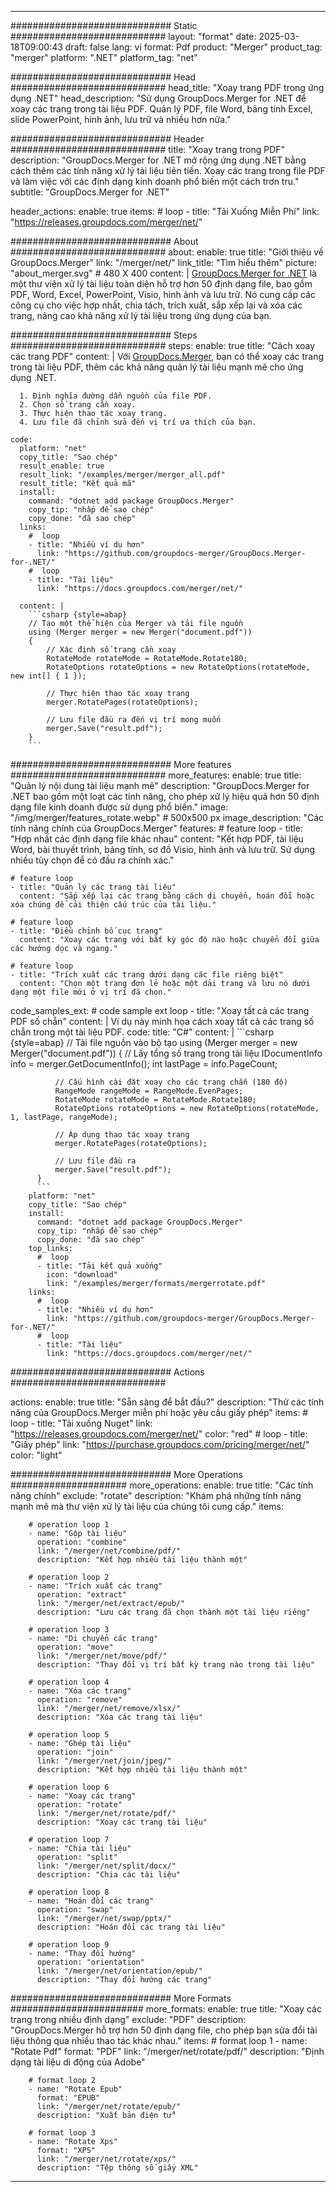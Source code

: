 
---
############################# Static ############################
layout: "format"
date:  2025-03-18T09:00:43
draft: false
lang: vi
format: Pdf
product: "Merger"
product_tag: "merger"
platform: ".NET"
platform_tag: "net"

############################# Head ############################
head_title: "Xoay trang PDF trong ứng dụng .NET"
head_description: "Sử dụng GroupDocs.Merger for .NET để xoay các trang trong tài liệu PDF. Quản lý PDF, file Word, bảng tính Excel, slide PowerPoint, hình ảnh, lưu trữ và nhiều hơn nữa."

############################# Header ############################
title: "Xoay trang trong PDF" 
description: "GroupDocs.Merger for .NET mở rộng ứng dụng .NET bằng cách thêm các tính năng xử lý tài liệu tiên tiến. Xoay các trang trong file PDF và làm việc với các định dạng kinh doanh phổ biến một cách trơn tru."
subtitle: "GroupDocs.Merger for .NET" 

header_actions:
  enable: true
  items:
    #  loop
    - title: "Tải Xuống Miễn Phí"
      link: "https://releases.groupdocs.com/merger/net/"
      
############################# About ############################
about:
    enable: true
    title: "Giới thiệu về GroupDocs.Merger"
    link: "/merger/net/"
    link_title: "Tìm hiểu thêm"
    picture: "about_merger.svg" # 480 X 400
    content: |
       [GroupDocs.Merger for .NET](/merger/net/) là một thư viện xử lý tài liệu toàn diện hỗ trợ hơn 50 định dạng file, bao gồm PDF, Word, Excel, PowerPoint, Visio, hình ảnh và lưu trữ. Nó cung cấp các công cụ cho việc hợp nhất, chia tách, trích xuất, sắp xếp lại và xóa các trang, nâng cao khả năng xử lý tài liệu trong ứng dụng của bạn.

############################# Steps ############################
steps:
    enable: true
    title: "Cách xoay các trang PDF"
    content: |
      Với [GroupDocs.Merger](/merger/net/), bạn có thể xoay các trang trong tài liệu PDF, thêm các khả năng quản lý tài liệu mạnh mẽ cho ứng dụng .NET.
      
      1. Định nghĩa đường dẫn nguồn của file PDF.
      2. Chọn số trang cần xoay.
      3. Thực hiện thao tác xoay trang.
      4. Lưu file đã chỉnh sửa đến vị trí ưa thích của bạn.
   
    code:
      platform: "net"
      copy_title: "Sao chép"
      result_enable: true
      result_link: "/examples/merger/merger_all.pdf"
      result_title: "Kết quả mã"
      install:
        command: "dotnet add package GroupDocs.Merger"
        copy_tip: "nhấp để sao chép"
        copy_done: "đã sao chép"
      links:
        #  loop
        - title: "Nhiều ví dụ hơn"
          link: "https://github.com/groupdocs-merger/GroupDocs.Merger-for-.NET/"
        #  loop
        - title: "Tài liệu"
          link: "https://docs.groupdocs.com/merger/net/"
          
      content: |
        ```csharp {style=abap}
        // Tạo một thể hiện của Merger và tải file nguồn
        using (Merger merger = new Merger("document.pdf"))
        {
            // Xác định số trang cần xoay
            RotateMode rotateMode = RotateMode.Rotate180;
            RotateOptions rotateOptions = new RotateOptions(rotateMode, new int[] { 1 });

            // Thực hiện thao tác xoay trang
            merger.RotatePages(rotateOptions);

            // Lưu file đầu ra đến vị trí mong muốn
            merger.Save("result.pdf");
        }
        ```            

############################# More features ############################
more_features:
  enable: true
  title: "Quản lý nội dung tài liệu mạnh mẽ"
  description: "GroupDocs.Merger for .NET bao gồm một loạt các tính năng, cho phép xử lý hiệu quả hơn 50 định dạng file kinh doanh được sử dụng phổ biến."
  image: "/img/merger/features_rotate.webp" # 500x500 px
  image_description: "Các tính năng chính của GroupDocs.Merger"
  features:
    # feature loop
    - title: "Hợp nhất các định dạng file khác nhau"
      content: "Kết hợp PDF, tài liệu Word, bài thuyết trình, bảng tính, sơ đồ Visio, hình ảnh và lưu trữ. Sử dụng nhiều tùy chọn để có đầu ra chính xác."

    # feature loop
    - title: "Quản lý các trang tài liệu"
      content: "Sắp xếp lại các trang bằng cách di chuyển, hoán đổi hoặc xóa chúng để cải thiện cấu trúc của tài liệu."

    # feature loop
    - title: "Điều chỉnh bố cục trang"
      content: "Xoay các trang với bất kỳ góc độ nào hoặc chuyển đổi giữa các hướng dọc và ngang."

    # feature loop
    - title: "Trích xuất các trang dưới dạng các file riêng biệt"
      content: "Chọn một trang đơn lẻ hoặc một dải trang và lưu nó dưới dạng một file mới ở vị trí đã chọn."
      
  code_samples_ext:
    # code sample ext loop
    - title: "Xoay tất cả các trang PDF số chẵn"
      content: |
        Ví dụ này minh họa cách xoay tất cả các trang số chẵn trong một tài liệu PDF.
      code:
        title: "C#"
        content: |
          ```csharp {style=abap}
          // Tải file nguồn vào bộ tạo
          using (Merger merger = new Merger("document.pdf"))
          {
              // Lấy tổng số trang trong tài liệu
              IDocumentInfo info = merger.GetDocumentInfo();
              int lastPage = info.PageCount;

              // Cấu hình cài đặt xoay cho các trang chẵn (180 độ)
              RangeMode rangeMode = RangeMode.EvenPages;
              RotateMode rotateMode = RotateMode.Rotate180;
              RotateOptions rotateOptions = new RotateOptions(rotateMode, 1, lastPage, rangeMode);
          
              // Áp dụng thao tác xoay trang
              merger.RotatePages(rotateOptions);

              // Lưu file đầu ra
              merger.Save("result.pdf");
          }
          ```
        platform: "net"
        copy_title: "Sao chép"
        install:
          command: "dotnet add package GroupDocs.Merger"
          copy_tip: "nhấp để sao chép"
          copy_done: "đã sao chép"
        top_links:
          #  loop
          - title: "Tải kết quả xuống"
            icon: "download"
            link: "/examples/merger/formats/mergerrotate.pdf"
        links:
          #  loop
          - title: "Nhiều ví dụ hơn"
            link: "https://github.com/groupdocs-merger/GroupDocs.Merger-for-.NET/"
          #  loop
          - title: "Tài liệu"
            link: "https://docs.groupdocs.com/merger/net/"
            

            


############################# Actions ############################

actions:
  enable: true
  title: "Sẵn sàng để bắt đầu?"
  description: "Thử các tính năng của GroupDocs.Merger miễn phí hoặc yêu cầu giấy phép"
  items:
    #  loop
    - title: "Tải xuống Nuget"
      link: "https://releases.groupdocs.com/merger/net/"
      color: "red"
        #  loop
    - title: "Giấy phép"
      link: "https://purchase.groupdocs.com/pricing/merger/net/"
      color: "light"


############################# More Operations #####################
more_operations:
    enable: true
    title: "Các tính năng chính"
    exclude: "rotate"
    description: "Khám phá những tính năng mạnh mẽ mà thư viện xử lý tài liệu của chúng tôi cung cấp."
    items: 
          
        # operation loop 1
        - name: "Gộp tài liệu"
          operation: "combine"
          link: "/merger/net/combine/pdf/"
          description: "Kết hợp nhiều tài liệu thành một"

        # operation loop 2
        - name: "Trích xuất các trang"
          operation: "extract"
          link: "/merger/net/extract/epub/"
          description: "Lưu các trang đã chọn thành một tài liệu riêng"

        # operation loop 3
        - name: "Di chuyển các trang"
          operation: "move"
          link: "/merger/net/move/pdf/"
          description: "Thay đổi vị trí bất kỳ trang nào trong tài liệu"

        # operation loop 4
        - name: "Xóa các trang"
          operation: "remove"
          link: "/merger/net/remove/xlsx/"
          description: "Xóa các trang tài liệu"

        # operation loop 5
        - name: "Ghép tài liệu"
          operation: "join"
          link: "/merger/net/join/jpeg/"
          description: "Kết hợp nhiều tài liệu thành một"

        # operation loop 6
        - name: "Xoay các trang"
          operation: "rotate"
          link: "/merger/net/rotate/pdf/"
          description: "Xoay các trang tài liệu"

        # operation loop 7
        - name: "Chia tài liệu"
          operation: "split"
          link: "/merger/net/split/docx/"
          description: "Chia các tài liệu"

        # operation loop 8
        - name: "Hoán đổi các trang"
          operation: "swap"
          link: "/merger/net/swap/pptx/"
          description: "Hoán đổi các trang tài liệu"

        # operation loop 9
        - name: "Thay đổi hướng"
          operation: "orientation"
          link: "/merger/net/orientation/epub/"
          description: "Thay đổi hướng các trang"
          
        
          
############################# More Formats ########################
more_formats:
    enable: true
    title: "Xoay các trang trong nhiều định dạng"
    exclude: "PDF"
    description: "GroupDocs.Merger hỗ trợ hơn 50 định dạng file, cho phép bạn sửa đổi tài liệu thông qua nhiều thao tác khác nhau."
    items: 
        # format loop 1
        - name: "Rotate Pdf"
          format: "PDF"
          link: "/merger/net/rotate/pdf/"
          description: "Định dạng tài liệu di động của Adobe"

        # format loop 2
        - name: "Rotate Epub"
          format: "EPUB"
          link: "/merger/net/rotate/epub/"
          description: "Xuất bản điện tử"

        # format loop 3
        - name: "Rotate Xps"
          format: "XPS"
          link: "/merger/net/rotate/xps/"
          description: "Tệp thông số giấy XML"


---
